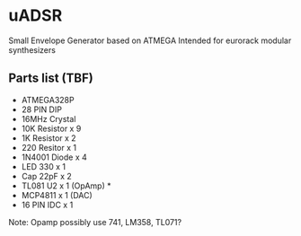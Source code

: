 # uADSR
Small Envelope Generator based on ATMEGA
Intended for eurorack modular synthesizers

## Parts list (TBF)

- ATMEGA328P
- 28 PIN DIP
- 16MHz Crystal
- 10K Resistor x 9
- 1K Resistor x 2
- 220 Resitor x 1
- 1N4001 Diode x 4
- LED 330 x 1
- Cap 22pF x 2
- TL081 U2 x 1 (OpAmp) *
- MCP4811 x 1 (DAC)
- 16 PIN IDC x 1

Note: Opamp possibly use 741, LM358, TL071?
